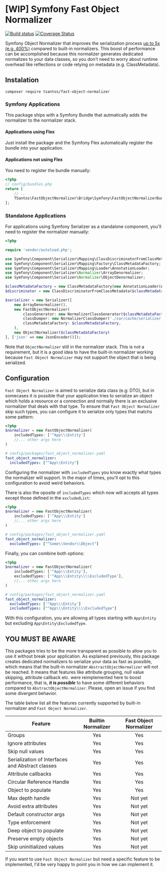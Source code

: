 # [WIP] Symfony Fast Object Normalizer 
[![Build status][main image]][main] [![Coverage Status][main coverage image]][main coverage]

Symfony Object Normalizer that improves the serialization process [up to 5x (e.g. 400%)][benchmark] compared to built-in normalizers.
This boost of performance can be accomplished because this normalizer generates dedicated normalizes to your 
data classes, so you don't need to worry about runtime overhead like reflections or code relying on metadata 
(e.g. ClassMetadata).

## Instalation

    composer require tsantos/fast-object-normalizer

### Symfony Applications

This package ships with a Symfony Bundle that autmatically adds the normalizer to the normalizer stack. 

#### Applications using Flex

Just install the package and the Symfony Flex automatically register the bundle into your application.

#### Applications not using Flex

You need to register the bundle manually:

```php
<?php
// config/bundles.php
return [
    // ..
    TSantos\FastObjectNormalizer\Bridge\Symfony\FastObjectNormalizerBundle::class => ['all' => true]
];
```

### Standalone Applications

For applications using Symfony Serializer as a standalone component, you'll need to register the normalizer
manually:

```php
<?php

require 'vendor/autoload.php';

use Symfony\Component\Serializer\Mapping\ClassDiscriminatorFromClassMetadata;
use Symfony\Component\Serializer\Mapping\Factory\ClassMetadataFactory;
use Symfony\Component\Serializer\Mapping\Loader\AnnotationLoader;
use Symfony\Component\Serializer\Normalizer\ArrayDenormalizer;
use Symfony\Component\Serializer\Normalizer\ObjectDenormalizer;

$classMetadataFactory = new ClassMetadataFactory(new AnnotationLoader(new AnnotationReader()));
$discriminator = new ClassDiscriminatorFromClassMetadata($classMetadataFactory);

$serializer = new Serializer([
    new ArrayDenormalizer(),
    new FastObjectNormalizer(
        classGenerator: new NormalizerClassGenerator($classMetadataFactory, $discriminator),
        classDumper: new NormalizerClassDumper('./var/cache/serializer'),
        classMetadataFactory: $classMetadataFactory,
    ),
    new ObjectNormalizer($classMetadataFactory)
], ['json' => new JsonEncoder()]);
```

Note that `ObjectNormalizer` still in the normalizer stack. This is not a requirement, but it is a good idea to have
the built-in normalizer working because `Fast Object Normalizer` may not support the object that is being serialized.

## Configuration

`Fast Object Normalizer` is aimed to serialize data class (e.g: DTO), but in somecases it is possible that your
application tries to serialize an object which holds a resource or a connection and normally there is an exclusive
normalizer that deals with that type. To ensure that `Fast Object Normalizer` skip such types, you can configure it
to serialize only types that matchs some pattern:

```php
<?php
$normalizer = new FastObjectNormalizer(
    includedTypes: ['^App\\\Entity']
    //... other args here
)
```
```yaml
# config/packages/fast_object_normalizer.yaml
fast_object_normalizer:
  includedTypes: ["^App\\Entity"]
```

Configuring the normalizer with `includedTypes` you know exactly what types the normalizer will support. In the major of
times, you'll opt to this configuration to avoid weird behaviors.

There is also the oposite of `includedTypes` which now will accepts all types except those defined in the `excludedList`:

```php
<?php
$normalizer = new FastObjectNormalizer(
    includedTypes: ['^App\\\Entity']
    //... other args here
)
```
```yaml
# config/packages/fast_object_normalizer.yaml
fast_object_normalizer:
  excludedTypes: ["^Some\\Vendor\\Object"]
```

Finally, you can combine both options:

```php
<?php
$normalizer = new FastObjectNormalizer(
    includedTypes: ['^App\\\Entity'],
    excludedTypes: ['^App\\\Entity\\\\ExcludedType'],
    //... other args here
)
```
```yaml
# config/packages/fast_object_normalizer.yaml
fast_object_normalizer:
  excludedTypes: ['^App\\\Entity']
  includedTypes: ["^App\\\Entity\\\\ExcludedType"]
```

With this configuration, you are allowing all types starting with `App\Entity` but excluding `App\Entity\ExcludedType`.

## YOU MUST BE AWARE

This packages tries to be the more transparent as possible to allow you to use it without break your application.
As explained previously, this package creates dedicated normalizers to serialize your data as fast as possible, which
means that the built-in normalizer `AbstractObjectNormalizer` will not be reached. It means that features like attribute
grouping, null value skipping, attribute callback etc. were reimplemented here to boost performance, that is, 
**_it is possible_** to have some different behaviors compared to `AbstractObjectNormalizer`. Please, open an issue if you
find some divergent behavior.

The table below list all the features currently supported by built-in normalizer and `Fast Object Normalizer`.

| **Feature**                                      | **Builtin Normalizer** | **Fast Object Normalizer** |
|--------------------------------------------------|:----------------------:|:--------------------------:|
| Groups                                           |          Yes           |            Yes             |
| Ignore attributes                                |          Yes           |            Yes             |
| Skip null values                                 |          Yes           |            Yes             |
| Serialization of Interfaces and Abstract classes |          Yes           |            Yes             |
| Attribute callbacks                              |          Yes           |            Yes             |
| Circular Reference Handle                        |          Yes           |            Yes             |
| Object to populate                               |          Yes           |            Yes             |
| Max depth handle                                 |          Yes           |          Not yet           |
| Avoid extra attributes                           |          Yes           |          Not yet           |
| Default constructor args                         |          Yes           |          Not yet           |
| Type enforcement                                 |          Yes           |          Not yet           |
| Deep object to populate                          |          Yes           |          Not yet           |
| Preserve empty objects                           |          Yes           |          Not yet           |
| Skip uninitialized values                        |          Yes           |          Not yet           |

If you want to use `Fast Object Normalizer` but need a specific feature to be implemented, I'd be very happy to
point you in how we can implement it.

[main image]: https://github.com/tsantos84/fast-object-normalizer/actions/workflows/ci.yml/badge.svg?branch=main
[main]: https://github.com/tsantos84/fast-object-normalizer/tree/main
[main coverage image]: https://codecov.io/gh/tsantos84/fast-object-normalizer/branch/main/graph/badge.svg
[main coverage]: https://codecov.io/gh/tsantos84/fast-object-normalizer/branch/main

[benchmark]: https://github.com/tsantos84/fast-object-normalizer/actions/workflows/ci.yml
